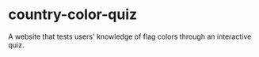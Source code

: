 # country-color-quiz
A website that tests users' knowledge of flag colors through an interactive quiz.
